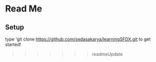 # Read Me 

## Setup

type 'git clone https://github.com/sedasakarya/learningSFDX.git to get started!
>>>>>>> readmeUpdate
